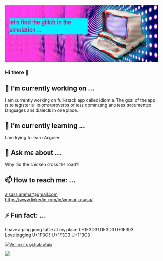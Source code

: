 ![alt text](https://github.com/AlsasaAmmar/AlsasaAmmar/blob/main/image.png?raw=true 'image')
### Hi there 👋

## 🔭 I’m currently working on ...
I am currently working on full-stack app called idiomia. The goal of the app is to register all idioms/proverbs of less dominating and less documented languages and dialects in one place.

## 🌱 I’m currently learning ...
I am trying to learn Anguler. 

## 💬 Ask me about ...
Why did the chicken cross the road?!

## 📫 How to reach me: ...
alsasa.ammar@gmail.com <br/>
https://www.linkedin.com/in/ammar-alsasa/
## ⚡ Fun fact: ...
I have a ping pong table at my place 	U+1F3D3 	U1F3D3 	U+1F3D3 <br/>
Love jogging 	U+1F3C3 U+1F3C3 U+1F3C3 


[![Ammar's github stats](https://github-readme-stats.vercel.app/api?username=AlsasaAmmar&theme=radical)](https://github.com/AlsasaAmmar/github-readme-stats)


<img src="https://visitor-badge.glitch.me/badge?page_id=AlsasaAmmar"/>
